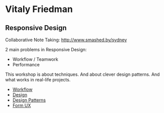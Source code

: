 # Vitaly Friedman

## Responsive Design

Collaborative Note Taking: http://www.smashed.by/sydney

2 main problems in Responsive Design:

* Workflow / Teamwork
* Performance

This workshop is about techniques.
And about clever design patterns.
And what works in real-life projects.

* [Workflow](WORKFLOW.md)
* [Design](DESIGN.md)
* [Design Patterns](DESIGN_PATTERNS.md)
* [Form UX](FORM_UX.md)
